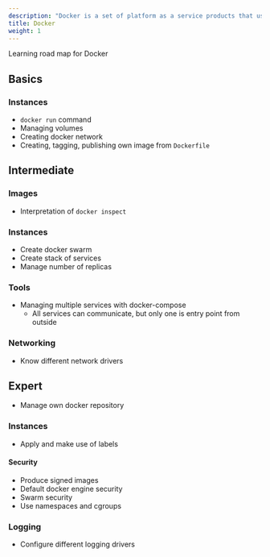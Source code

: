 ```yaml
---
description: "Docker is a set of platform as a service products that use OS-level virtualization to deliver software in packages called containers"
title: Docker
weight: 1
---
```


Learning road map for Docker

## Basics
### Instances
- `docker run` command
- Managing volumes
- Creating docker network
- Creating, tagging, publishing own image from `Dockerfile`

## Intermediate

### Images
- Interpretation of `docker inspect`

### Instances
- Create docker swarm
- Create stack of services
- Manage number of replicas

### Tools
- Managing multiple services with docker-compose
  - All services can communicate, but only one is entry point from outside

### Networking
- Know different network drivers

## Expert
- Manage own docker repository

### Instances
- Apply and make use of labels

#### Security
- Produce signed images
- Default docker engine security
- Swarm security
- Use namespaces and cgroups

### Logging
- Configure different logging drivers